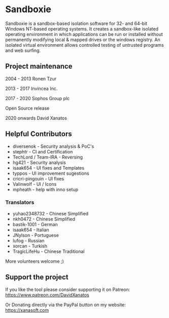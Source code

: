 # Sandboxie

Sandboxie is a sandbox-based isolation software for 32- and 64-bit Windows NT-based operating systems. It creates a sandbox-like isolated operating environment in which applications can be run or installed without permanently modifying local & mapped drives or the windows registry. An isolated virtual environment allows controlled testing of untrusted programs and web surfing.


## Project maintenance
2004 - 2013 Ronen Tzur

2013 - 2017 Invincea Inc.

2017 - 2020 Sophos Group plc

Open Source release

2020 onwards David Xanatos


## Helpful Contributors
- diversenok - Security analysis & PoC's
- stephtr - CI and Certification
- TechLord / Team-IRA - Reversing
- hg421 - Security analysis
- isaak654 - UI fixes and Templates
- typpos - UI improvement sugestions
- cricri-pingouin - UI fixes
- Valinwolf - UI / Icons
- mpheath - help with inno setup

### Translators
- yuhao2348732 - Chinese Simplified
- nkh0472 - Chinese Simplified
- bastik-1001 - German
- isaak654 - Italian
- JNylson - Portuguese
- lufog - Russian
- xorcan - Turkish
- TragicLifeHu - Chinese Traditional


More volunteers welcome ;)

## Support the project
If you like the tool please consider supporting it on Patreon: https://www.patreon.com/DavidXanatos

Or Donating directly via the PayPal button on my website: https://xanasoft.com
